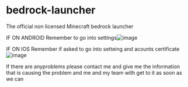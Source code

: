 # bedrock-launcher
The official non licensed Minecraft bedrock launcher
 
 IF ON ANDROID
Remember to go into settings![image](https://user-images.githubusercontent.com/84791119/144938089-3686ed8d-8211-4a4d-a0e9-8986c6806e67.png)

 IF ON IOS
Remember if asked to go into setteing and acounts certificate![image](https://user-images.githubusercontent.com/84791119/144938889-52f52a70-db52-46cd-a5e5-56d77bbc3472.png)

If there are anyproblems please contact me and give me the information that is causing the problem and me and my team with get to it as soon as we can

